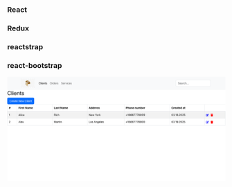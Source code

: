 
### React
### Redux
### reactstrap
### react-bootstrap


![pic](https://github.com/tattyola/crm/blob/main/public/pic.png)
